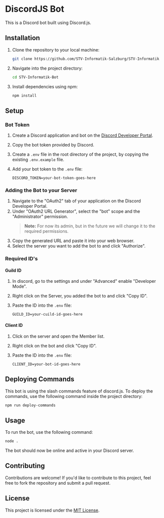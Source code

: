 # DiscordJS Bot

This is a Discord bot built using Discord.js.

## Installation

1. Clone the repository to your local machine:

    ```bash
    git clone https://github.com/STV-Informatik-Salzburg/STV-Informatik-Bot
    ```

2. Navigate into the project directory:

    ```bash
    cd STV-Informatik-Bot
    ```

3. Install dependencies using npm:

    ```bash
    npm install
    ```

## Setup

### Bot Token

1. Create a Discord application and bot on the [Discord Developer Portal](https://discord.com/developers/applications).
2. Copy the bot token provided by Discord.
3. Create a `.env` file in the root directory of the project, by copying the existing `.env.example` file.
4. Add your bot token to the `.env` file:

    ```
    DISCORD_TOKEN=your-bot-token-goes-here
    ```
### Adding the Bot to your Server
1. Navigate to the "OAuth2" tab of your application on the Discord Developer Portal.
2. Under "OAuth2 URL Generator", select the "bot" scope and the "Administrator" permission. 
    > **Note:** For now its admin, but in the future we will change it to the required permissions.
3. Copy the generated URL and paste it into your web browser.
4. Select the server you want to add the bot to and click "Authorize".

### Required ID's
#### Guild ID
1. In discord, go to the settings and under "Advanced" enable "Developer Mode".
2. Right click on the Server, you added the bot to and click "Copy ID".
3. Paste the ID into the `.env` file:
    
    ```
    GUILD_ID=your-cuild-id-goes-here
    ```
#### Client ID
1. Click on the server and open the Member list.
2. Right click on the bot and click "Copy ID".
3. Paste the ID into the `.env` file:
    
    ```
    CLIENT_ID=your-bot-id-goes-here
    ```
## Deploying Commands
This bot is using the slash commands feature of discord.js. To deploy the commands, use the following command inside the project directory:

```bash
npm run deploy-commands
```

## Usage

To run the bot, use the following command:

```bash
node .
```

The bot should now be online and active in your Discord server.

## Contributing

Contributions are welcome! If you'd like to contribute to this project, feel free to fork the repository and submit a pull request.

## License

This project is licensed under the [MIT License](LICENSE).

